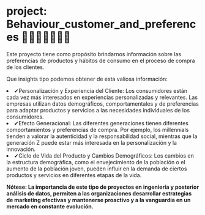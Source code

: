 # project: Behaviour_customer_and_preferences 👩🌭👩‍🦰🍟🧒🍗
  <p>Este proyecto tiene como propósito brindarnos información sobre las preferencias
  de productos y hábitos de consumo en el proceso de compra de los clientes.</p>
  </hr>
  <p>Que insights tipo podemos obtener de esta valiosa información: </p>
  <li>✔Personalización y Experiencia del Cliente: Los consumidores están cada vez más interesados en experiencias personalizadas y relevantes. Las empresas utilizan datos demográficos, comportamentales y de preferencias para adaptar productos y servicios a las necesidades individuales de los consumidores.</li>
  <li>✔Efecto Generacional: Las diferentes generaciones tienen diferentes comportamientos y preferencias de compra. Por ejemplo, los millennials tienden a valorar la autenticidad y la responsabilidad social, mientras que la generación Z puede estar más interesada en la personalización y la innovación.</li>
  <li>✔Ciclo de Vida del Producto y Cambios Demográficos: Los cambios en la estructura demográfica, como el envejecimiento de la población o el aumento de la población joven, pueden influir en la demanda de ciertos productos y servicios en diferentes etapas de la vida.</li>

  <b><p>Nótese: La importancia de este tipo de proyectos en ingeniería y 
  posterior análisis de datos, permiten a las organizaciones desarrollar 
  estrategias de marketing efectivas y mantenerse proactivo y a la vanguardia 
  en un mercado en constante evolución.
  </p></b>
